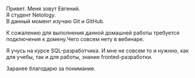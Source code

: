 Привет. Меня зовут Евгений.  
Я студент Netology.  
В данный момент изучаю Git и GitHub.

К сожалению для выполнения данной домашней работы требуется подключения к домену.Чего совсем нету в вебинаре.

Я учусь на курсе SQL-разработчика. И мне не совсем то и нужнно, как для учебы, так и для работы, знание fronted-разработки.

Заранее благодарю за понимание.